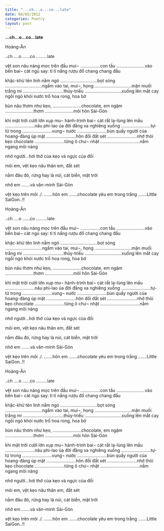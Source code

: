 ```yaml
---
title: "...ch...o...co...late"
date: 08/05/2012
categories: Poetry
layout: post
---
```


**...ch...o...co...late**

Hoàng-Ân


..ch
....o
......co
.........late

vệt son nâu nàng
mọc trên đầu mui¬
................con tầu
.......................vào bến
bai¬ cát ngủ say: tì tì nắng rượu đổ chang chang đầu

khặc-khừ tên lính nằm ngó
..............................bọt sóng
..............................ngấm vào tai, mui¬, họng
..............................mặn muối trắng mi
.................................thủy-triều
..............................xuống lên
mắt cay ngồi ngó khói nước trổ hoa rong, hoa bờ

bùn nâu thơm như kẹo,
.......................chocolate, em ngậm
.......................thơm
.......................môi hôn Sài-Gòn

khi mặt trời cười lớn
xụp mu¬ hành-trình
bai¬ cát rất lạ-lùng lên mầu
........................nâu phi-lao úa
đời đằng xa nghiêng xuống
........................tự-tử trong
........................vung¬ nước
........................bùn quấy
người của hoang-đàng úp mặt
........................hôn đồi đất sét
........................nhớ thỏi kẹo chocolate
........................từng ô chư¬ nhật
................................nằm ngang môi nàng

nhớ người...hơi thở
của kẹo
và ngực của đồi

môi em, vệt kẹo nâu
thân em,
đất sét

nằm đâu đó, rừng hay là núi, cát biển, mặt trời

nhớ em
.......và văn-minh Sài-Gòn

vệt kẹo trên môi ./.
.......hôn em
.......chocolate
yêu em trong trắng
.......Little SaiGon..!!

Hoàng-Ân


..ch
....o
......co
.........late

vệt son nâu nàng
mọc trên đầu mui¬
................con tầu
.......................vào bến
bai¬ cát ngủ say: tì tì nắng rượu đổ chang chang đầu

khặc-khừ tên lính nằm ngó
..............................bọt sóng
..............................ngấm vào tai, mui¬, họng
..............................mặn muối trắng mi
.................................thủy-triều
..............................xuống lên
mắt cay ngồi ngó khói nước trổ hoa rong, hoa bờ

bùn nâu thơm như kẹo,
.......................chocolate, em ngậm
.......................thơm
.......................môi hôn Sài-Gòn

khi mặt trời cười lớn
xụp mu¬ hành-trình
bai¬ cát rất lạ-lùng lên mầu
........................nâu phi-lao úa
đời đằng xa nghiêng xuống
........................tự-tử trong
........................vung¬ nước
........................bùn quấy
người của hoang-đàng úp mặt
........................hôn đồi đất sét
........................nhớ thỏi kẹo chocolate
........................từng ô chư¬ nhật
................................nằm ngang môi nàng

nhớ người...hơi thở
của kẹo
và ngực của đồi

môi em, vệt kẹo nâu
thân em,
đất sét

nằm đâu đó, rừng hay là núi, cát biển, mặt trời

nhớ em
.......và văn-minh Sài-Gòn

vệt kẹo trên môi ./.
.......hôn em
.......chocolate
yêu em trong trắng
.......Little SaiGon..!!

Hoàng-Ân


..ch
....o
......co
.........late

vệt son nâu nàng
mọc trên đầu mui¬
................con tầu
.......................vào bến
bai¬ cát ngủ say: tì tì nắng rượu đổ chang chang đầu

khặc-khừ tên lính nằm ngó
..............................bọt sóng
..............................ngấm vào tai, mui¬, họng
..............................mặn muối trắng mi
.................................thủy-triều
..............................xuống lên
mắt cay ngồi ngó khói nước trổ hoa rong, hoa bờ

bùn nâu thơm như kẹo,
.......................chocolate, em ngậm
.......................thơm
.......................môi hôn Sài-Gòn

khi mặt trời cười lớn
xụp mu¬ hành-trình
bai¬ cát rất lạ-lùng lên mầu
........................nâu phi-lao úa
đời đằng xa nghiêng xuống
........................tự-tử trong
........................vung¬ nước
........................bùn quấy
người của hoang-đàng úp mặt
........................hôn đồi đất sét
........................nhớ thỏi kẹo chocolate
........................từng ô chư¬ nhật
................................nằm ngang môi nàng

nhớ người...hơi thở
của kẹo
và ngực của đồi

môi em, vệt kẹo nâu
thân em,
đất sét

nằm đâu đó, rừng hay là núi, cát biển, mặt trời

nhớ em
.......và văn-minh Sài-Gòn

vệt kẹo trên môi ./.
.......hôn em
.......chocolate
yêu em trong trắng
.......Little SaiGon..!!

